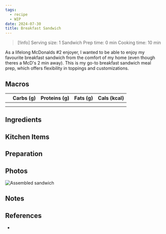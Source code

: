 ```yaml
---
tags:
  - recipe
  - WIP
date: 2024-07-30
title: Breakfast Sandwich
---
```


> [!info]
> Serving size: 1 Sandwich
> Prep time: 0 min
> Cooking time: 10 min

As a lifelong McDonalds #2 enjoyer, I wanted to be able to enjoy my favourite breakfast sandwich from the comfort of my home (even though theres a McD's 2 min away). This is my go-to breakfast sandwich meal prep, which offers flexibility in toppings and customizations.

## Macros

|  | Carbs (g) | Proteins (g) | Fats (g) | Cals (kcal) |
| --- | --- | --- | --- | --- |
|  |  |  |  |  |
|  |  |  |  |  |

## Ingredients

## Kitchen Items

## Preparation

## Photos

![Assembled sandwich](https://res.cloudinary.com/drwjkxxud/image/upload/v1721090284/breakfast_sandwich_ma4hyi.png)

## Notes

## References

- []()
